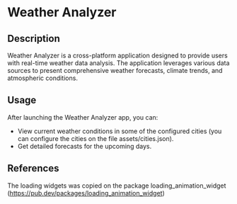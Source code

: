 # Weather Analyzer

## Description

Weather Analyzer is a cross-platform application designed to provide users with real-time weather data analysis. The application leverages various data sources to present comprehensive weather forecasts, climate trends, and atmospheric conditions.

## Usage

After launching the Weather Analyzer app, you can:

- View current weather conditions in some of the configured cities (you can configure the cities on the file assets/cities.json).
- Get detailed forecasts for the upcoming days.

## References

The loading widgets was copied on the package loading_animation_widget (https://pub.dev/packages/loading_animation_widget)

